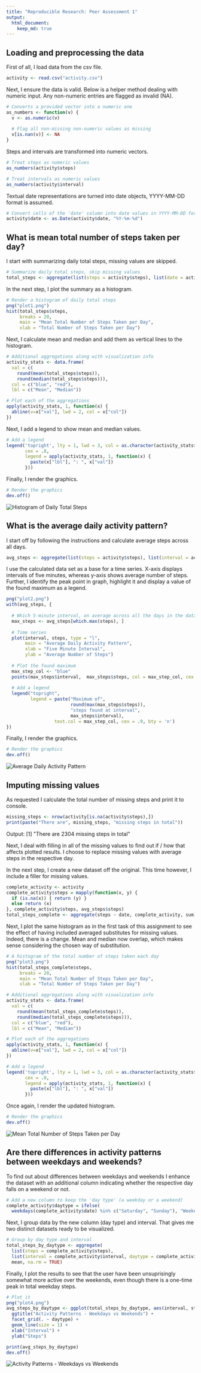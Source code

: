 ```yaml
---
title: "Reproducible Research: Peer Assessment 1"
output: 
  html_document:
    keep_md: true
---
```



## Loading and preprocessing the data
First of all, I load data from the csv file.
```r
activity <- read.csv("activity.csv")
```
Next, I ensure the data is valid. Below is a helper method dealing with numeric input. Any non-numeric entries are flagged as invalid (NA).
```r
# Converts a provided vector into a numeric one
as_numbers <- function(v) {
  v <- as.numeric(v)
  
  # Flag all non-missing non-numeric values as missing
  v[is.nan(v)] <- NA  
}
```
Steps and intervals are transformed into numeric vectors.
```r
# Treat steps as numeric values
as_numbers(activity$steps)

# Treat intervals as numeric values
as_numbers(activity$interval)
```
Textual date representations are turned into date objects, YYYY-MM-DD format is assumed. 
```r
# Convert cells of the 'date' column into date values in YYYY-MM-DD format
activity$date <- as.Date(activity$date, "%Y-%m-%d")
```


## What is mean total number of steps taken per day?
I start with summarizing daily total steps, missing values are skipped.
```r
# Summarize daily total steps, skip missing values
total_steps <- aggregate(list(steps = activity$steps), list(date = activity$date), sum, na.rm = TRUE)
```
In the next step, I plot the summary as a histogram.
```r
# Render a histogram of daily total steps
png("plot1.png")
hist(total_steps$steps, 
     breaks = 20, 
     main = "Mean Total Number of Steps Taken per Day",
     xlab = "Total Number of Steps Taken per Day")
```
Next, I calculate mean and median and add them as vertical lines to the histogram. 
```r
# Additional aggregations along with visualization info
activity_stats <- data.frame(
  val = c(
    round(mean(total_steps$steps)), 
    round(median(total_steps$steps))),
  col = c("blue", "red"),
  lbl = c("Mean", "Median"))

# Plot each of the aggregations
apply(activity_stats, 1, function(x) {
  abline(v=x["val"], lwd = 2, col = x["col"])
})
```
Next, I add a legend to show mean and median values.
```r
# Add a legend
legend('topright', lty = 1, lwd = 3, col = as.character(activity_stats$col),
       cex = .8,
       legend = apply(activity_stats, 1, function(x) {
         paste(x["lbl"], ": ", x["val"])
       }))
```
Finally, I render the graphics.
```r
# Render the graphics
dev.off()
```
![Histogram of Daily Total Steps](plot1.png)


## What is the average daily activity pattern?
I start off by following the instructions and calculate average steps across all days.
```r
avg_steps <- aggregate(list(steps = activity$steps), list(interval = activity$interval), mean, na.rm = TRUE)
```
I use the calculated data set as a base for a time series. X-axis displays intervals of five minutes, whereas
y-axis shows average number of steps. Further, I identify the peak point in graph, highlight it and display a value of the found maximum as a legend.
```r
png("plot2.png")
with(avg_steps, {
  
  # Which 5-minute interval, on average across all the days in the dataset, contains the maximum number of steps?
  max_steps <- avg_steps[which.max(steps), ]
  
  # Time series
  plot(interval, steps, type = "l",
       main = "Average Daily Activity Pattern",
       xlab = "Five Minute Interval",
       ylab = "Average Number of Steps")  
  
  # Plot the found maximum
  max_step_col <- "blue"
  points(max_steps$interval,  max_steps$steps, col = max_step_col, cex = 2, lwd = 2, pch = 1)
  
  # Add a legend
  legend("topright",
         legend = paste("Maximum of", 
                        round(max(max_steps$steps)), 
                        "steps found at interval", 
                        max_steps$interval),
                  text.col = max_step_col, cex = .9, bty = 'n')
})
```
Finally, I render the graphics.
```r
# Render the graphics
dev.off()
```
![Average Daily Activity Pattern](plot2.png)

## Imputing missing values
As requested I calculate the total number of missing steps and print it to console.
```r
missing_steps <- nrow(activity[is.na(activity$steps),])
print(paste("There are", missing_steps, "missing steps in total"))
```
Output: [1] "There are 2304 missing steps in total"

Next, I deal with filling in all of the missing values to find out if / how that affects plotted results. I choose to replace missing values with average steps in the respective day.

In the next step, I create a new dataset off the original. This time however, I include a filler for missing values.
```r
complete_activity <- activity
complete_activity$steps = mapply(function(x, y) {
  if (is.na(x)) { return (y) }
  else return (x)
}, complete_activity$steps, avg_steps$steps)
total_steps_complete <- aggregate(steps ~ date, complete_activity, sum)
```
Next, I plot the same histogram as in the first task of this assignment to see the effect of having included averaged substitutes for missing values. Indeed, there is a change. Mean and median now overlap, which makes sense considering the chosen way of substitution.
```r
# A histogram of the total number of steps taken each day
png("plot3.png")
hist(total_steps_complete$steps, 
     breaks = 20, 
     main = "Mean Total Number of Steps Taken per Day",
     xlab = "Total Number of Steps Taken per Day")

# Additional aggregations along with visualization info
activity_stats <- data.frame(
  val = c(
    round(mean(total_steps_complete$steps)), 
    round(median(total_steps_complete$steps))),
  col = c("blue", "red"),
  lbl = c("Mean", "Median"))

# Plot each of the aggregations
apply(activity_stats, 1, function(x) {
  abline(v=x["val"], lwd = 2, col = x["col"])
})

# Add a legend
legend('topright', lty = 1, lwd = 3, col = as.character(activity_stats$col),
       cex = .8,
       legend = apply(activity_stats, 1, function(x) {
         paste(x["lbl"], ": ", x["val"])
       }))
```
Once again, I render the updated histogram.
```r
# Render the graphics
dev.off()
```
![Mean Total Number of Steps Taken per Day](plot3.png)

## Are there differences in activity patterns between weekdays and weekends?
To find out about differences between weekdays and weekends I enhance the dataset with an additional column indicating whether the respective day falls on a weekend or not.
```r
# Add a new column to keep the 'day type' (a weekday or a weekend)
complete_activity$daytype = ifelse(
  weekdays(complete_activity$date) %in% c("Saturday", "Sunday"), "Weekend", "Weekday")
```
Next, I group data by the new column (day type) and interval. That gives me two distinct datasets ready to be visualized.
```r
# Group by day type and interval
total_steps_by_daytype <- aggregate(
  list(steps = complete_activity$steps), 
  list(interval = complete_activity$interval, daytype = complete_activity$daytype), 
  mean, na.rm = TRUE)
```
Finally, I plot the results to see that the user have been unsuprisingly somewhat more active over the weekends, even though there is a one-time peak in total weekday steps.
```r
# Plot it
png("plot4.png")
avg_steps_by_daytype <- ggplot(total_steps_by_daytype, aes(interval, steps)) +
  ggtitle("Activity Patterns - Weekdays vs Weekends") +
  facet_grid(. ~ daytype) +
  geom_line(size = 1) + 
  xlab("Interval") + 
  ylab("Steps")

print(avg_steps_by_daytype)
dev.off()
```
![Activity Patterns - Weekdays vs Weekends](plot4.png)

